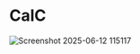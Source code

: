 # CalC 
![Screenshot 2025-06-12 115117](https://github.com/user-attachments/assets/14505f3a-9810-4109-9029-5bead973a322)
